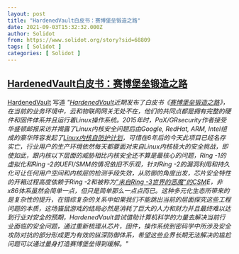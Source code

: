 ```yaml
---
layout: post
title: "HardenedVault白皮书：赛博堡垒锻造之路"
date: 2021-09-03T15:32:32.000Z
author: Solidot
from: https://www.solidot.org/story?sid=68809
tags: [ Solidot ]
categories: [ Solidot ]
---
```

<!--1630683152000-->
[HardenedVault白皮书：赛博堡垒锻造之路](https://www.solidot.org/story?sid=68809)
------

<div>
<a href="http://https://hardenedvault.net/">HardenedVault</a> 写道<i> "<a href="https://hardenedvault.net/" target="_blank">HardenedVault</a>近期发布了白皮书《<a href="https://zhuanlan.zhihu.com/p/406518045" target="_blank">赛博堡垒锻造之路</a>》，在当前的业务环境中，云和物联网网关无处不在，他们的共同点都是拥有完整的硬件和固件体系并且运行着Linux操作系统。2015<span lang="zh-CN">年时，</span>PaX/GRsecurity<span lang="zh-CN">作者接受华盛顿邮报采访并揭露了</span>Linux<span lang="zh-CN">内核安全问题后由</span>Google, RedHat, ARM, Intel组成的<span lang="zh-CN">豪华阵容发起了</span><a href="https://www.solidot.org/story?sid=48323" target="_blank">Linux<span lang="zh-CN">内核自防护计划</span></a>，可惜在6年后的今天此项目已经名存实亡，行业用户的生产环境依然每天都要面对来自Linux内核极大的安全挑战，即使如此，跟内核以下层面的威胁相比内核安全还不算是最核心的问题，Ring -1的虚拟化和Ring -2的UEFI/SMM的情况依旧不乐观，针对Ring -2的漏洞利用和持久化可让任何用户空间和内核层的检测手段失效，从防御的角度出发，芯片安全特性的开箱过程高度依赖于Ring -2和被称为<a href="https://hardenedvault.net/2021/07/16/ciso-seceng_csme.html" target="_blank">”来自Ring -3世界的恶魔“的CSM</a>E，非x86体系虽然会简单一点，但只是简单那么一点点而已。这种多元化生态所带来的是复杂性的提升，在错综复杂的关系中如果我们不能跳出当前的层面探究这些工程问题的本质，这场猫鼠游戏的结局必然是消耗了巨大的人力和财力并且最终难以达到行业对安全的预期，HardenedVault尝试借助计算机科学的力量去解决当前行业面临的安全问题，通过重新梳理从芯片，固件，操作系统到密码学中所涉及安全攻防对抗的部分形成更为有效的纵深防御体系，希望这些业界长期无法解决的尴尬问题可以通过量身打造赛博堡垒得到缓解。"</i>
</div>
